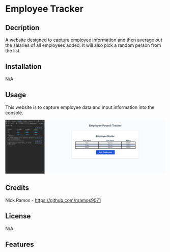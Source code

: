 # Employee Tracker

## Decription

A website designed to capture employee information and then average out the salaries of all employees added. It will also pick a random person from the list. 

## Installation

N/A

## Usage

This website is to capture employee data and input information into the console. 

![Screenshot of the website](./Assets/Completed%20site.png)


## Credits

Nick Ramos - https://github.com/nramos9071

## License

N/A

## Features